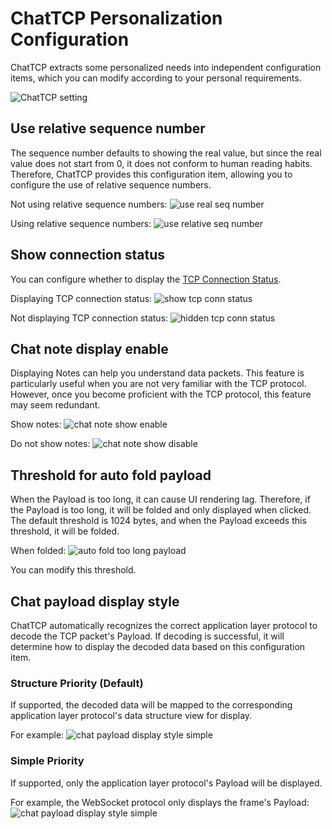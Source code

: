 # ChatTCP Personalization Configuration

ChatTCP extracts some personalized needs into independent configuration items, which you can modify according to your
personal requirements.

![ChatTCP setting](/images/about-settings/setting-page.webp)

## Use relative sequence number

The sequence number defaults to showing the real value, but since the real value does not start from 0, it does not
conform to human reading habits. Therefore, ChatTCP provides this configuration item, allowing you to configure the use
of relative sequence numbers.

Not using relative sequence numbers:
![use real seq number](/images/about-settings/use-real-seq-number.webp)

Using relative sequence numbers:
![use relative seq number](/images/about-settings/use-relative-seq-number.webp)

## Show connection status

You can configure whether to display the [TCP Connection Status](/understand-the-connection-status-of-the-tcp-protocol).

Displaying TCP connection status:
![show tcp conn status](/images/about-settings/show-conn-status.webp)

Not displaying TCP connection status:
![hidden tcp conn status](/images/about-settings/hidden-conn-status.webp)

## Chat note display enable

Displaying Notes can help you understand data packets. This feature is particularly useful when you are not very
familiar with the TCP protocol. However, once you become proficient with the TCP protocol, this feature may seem
redundant.

Show notes:
![chat note show enable](/images/about-settings/chat-note-show-enable.webp)

Do not show notes:
![chat note show disable](/images/about-settings/chat-note-show-disable.webp)

## Threshold for auto fold payload

When the Payload is too long, it can cause UI rendering lag. Therefore, if the Payload is too long, it will be folded
and only displayed when clicked. The default threshold is 1024 bytes, and when the Payload exceeds this threshold, it
will be folded.

When folded:
![auto fold too long payload](/images/about-settings/auto-fold-too-long-payload.webp)

You can modify this threshold.

## Chat payload display style

ChatTCP automatically recognizes the correct application layer protocol to decode the TCP packet's Payload. If decoding
is successful, it will determine how to display the decoded data based on this configuration item.

### Structure Priority (Default)

If supported, the decoded data will be mapped to the corresponding application layer protocol's data structure view for
display.

For example:
![chat payload display style simple](/images/about-settings/chat-payload-display-style-structure.webp)

### Simple Priority

If supported, only the application layer protocol's Payload will be displayed.

For example, the WebSocket protocol only displays the frame's Payload:
![chat payload display style simple](/images/about-settings/chat-payload-display-style-simple.webp)